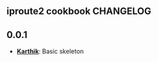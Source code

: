 ## iproute2 cookbook CHANGELOG

## 0.0.1
* [**Karthik**](https://github.com/karthik-altiscale):
  Basic skeleton
